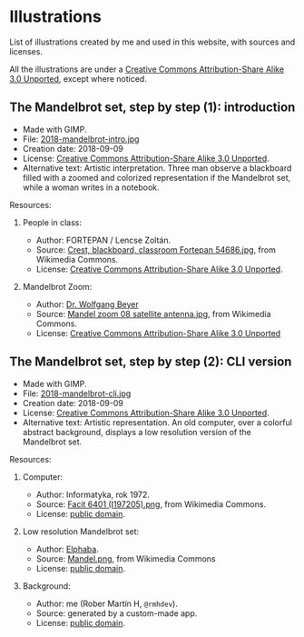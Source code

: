# Illustrations

List of illustrations created by me and used in this website, with sources and licenses.

All the illustrations are under a 
[Creative Commons Attribution-Share Alike 3.0 Unported](https://creativecommons.org/licenses/by-sa/3.0/deed.en), 
except where noticed.


## The Mandelbrot set, step by step (1): introduction

* Made with GIMP.
* File: [2018-mandelbrot-intro.jpg](2018-mandelbrot-intro.jpg)
* Creation date: 2018-09-09
* License: [Creative Commons Attribution-Share Alike 3.0 Unported](https://creativecommons.org/licenses/by-sa/3.0/deed.en).
* Alternative text: Artistic interpretation. Three man observe a blackboard filled with a zoomed and colorized representation if the Mandelbrot set, while a woman writes in a notebook.

Resources:

1. People in class:

    * Author: FORTEPAN / Lencse Zoltán.
    * Source: [Crest, blackboard, classroom Fortepan 54686.jpg](https://commons.wikimedia.org/wiki/File:Crest,_blackboard,_classroom_Fortepan_54686.jpg), from Wikimedia Commons.
    * License: [Creative Commons Attribution-Share Alike 3.0 Unported](https://creativecommons.org/licenses/by-sa/3.0/deed.en).
2. Mandelbrot Zoom:

    * Author: [Dr. Wolfgang Beyer](https://commons.wikimedia.org/wiki/User:Wolfgangbeyer)
    * Source: [Mandel zoom 08 satellite antenna.jpg](https://commons.wikimedia.org/wiki/File:Mandel_zoom_08_satellite_antenna.jpg), from Wikimedia Commons.
    * License: [Creative Commons Attribution-Share Alike 3.0 Unported](https://creativecommons.org/licenses/by-sa/3.0/deed.en)


## The Mandelbrot set, step by step (2): CLI version

* Made with GIMP.
* File: [2018-mandelbrot-cli.jpg](2018-mandelbrot-cli.jpg)
* Creation date: 2018-09-09
* License: [Creative Commons Attribution-Share Alike 3.0 Unported](https://creativecommons.org/licenses/by-sa/3.0/deed.en).
* Alternative text: Artistic representation. An old computer, over a colorful abstract background, displays a low resolution version of the Mandelbrot set.

Resources:

1. Computer:

    * Author: Informatyka, rok 1972.
    * Source: [Facit 6401 (I197205).png](https://commons.wikimedia.org/wiki/File:Facit_6401_(I197205).png), from Wikimedia Commons.
    * License: [public domain](https://en.wikipedia.org/wiki/public_domain).

2. Low resolution Mandelbrot set:

    * Author: [Elphaba](https://ca.wikipedia.org/wiki/Usuari:Elphaba).
    * Source: [Mandel.png](https://commons.wikimedia.org/wiki/File:Mandel.png), from Wikimedia Commons
    * License: [public domain](https://en.wikipedia.org/wiki/public_domain).

3. Background:
    * Author: me (Rober Martín H, `@rmhdev`).
    * Source: generated by a custom-made app.
    * License: [public domain](https://en.wikipedia.org/wiki/public_domain).
